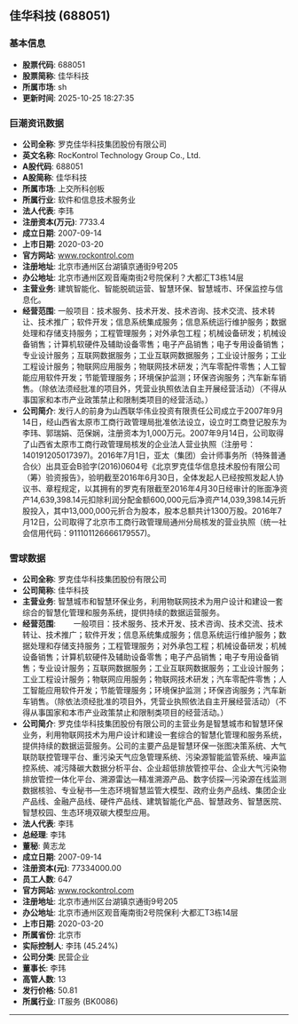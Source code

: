 ## 佳华科技 (688051)

### 基本信息

- **股票代码**: 688051
- **股票简称**: 佳华科技
- **所属市场**: sh
- **更新时间**: 2025-10-25 18:27:35

### 巨潮资讯数据

- **公司全称**: 罗克佳华科技集团股份有限公司
- **英文名称**: RocKontrol Technology Group Co., Ltd.
- **A股代码**: 688051
- **A股简称**: 佳华科技
- **所属市场**: 上交所科创板
- **所属行业**: 软件和信息技术服务业
- **法人代表**: 李玮
- **注册资本(万元)**: 7733.4
- **成立日期**: 2007-09-14
- **上市日期**: 2020-03-20
- **官方网站**: www.rockontrol.com
- **注册地址**: 北京市通州区台湖镇京通街9号205
- **办公地址**: 北京市通州区观音庵南街2号院保利？大都汇T3栋14层
- **主营业务**: 建筑智能化、智能脱硫运营、智慧环保、智慧城市、环保监控与信息化。
- **经营范围**: 一般项目：技术服务、技术开发、技术咨询、技术交流、技术转让、技术推广；软件开发；信息系统集成服务；信息系统运行维护服务；数据处理和存储支持服务；工程管理服务；对外承包工程；机械设备研发；机械设备销售；计算机软硬件及辅助设备零售；电子产品销售；电子专用设备销售；专业设计服务；互联网数据服务；工业互联网数据服务；工业设计服务；工业工程设计服务；物联网应用服务；物联网技术研发；汽车零配件零售；人工智能应用软件开发；节能管理服务；环境保护监测；环保咨询服务；汽车新车销售。（除依法须经批准的项目外，凭营业执照依法自主开展经营活动）（不得从事国家和本市产业政策禁止和限制类项目的经营活动。）
- **公司简介**: 发行人的前身为山西联华伟业投资有限责任公司成立于2007年9月14日，经山西省太原市工商行政管理局批准依法设立，设立时工商登记股东为李玮、郭瑞娟、范保娴，注册资本为1,000万元。2007年9月14日，公司取得了山西省太原市工商行政管理局核发的企业法人营业执照（注册号：140191205017397)。2016年7月1日，亚太（集团）会计师事务所（特殊普通合伙）出具亚会B验字(2016)0604号《北京罗克佳华信息技术股份有限公司（筹）验资报告》，验明截至2016年6月30日，全体发起人已经按照发起人协议书、章程规定，以其拥有的罗克有限截至2016年4月30日经审计的账面净资产14,639,398.14元扣除利润分配金额600,000元后净资产14,039,398.14元折股投入，其中13,000,000元折合为股本，股本总额共计1300万股。2016年7月12日，公司取得了北京市工商行政管理局通州分局核发的营业执照（统一社会信用代码：911101126666179557)。

### 雪球数据

- **公司全称**: 罗克佳华科技集团股份有限公司
- **公司简称**: 佳华科技
- **主营业务**: 智慧城市和智慧环保业务，利用物联网技术为用户设计和建设一套综合的智慧化管理和服务系统，提供持续的数据运营服务。
- **经营范围**: 　　一般项目：技术服务、技术开发、技术咨询、技术交流、技术转让、技术推广；软件开发；信息系统集成服务；信息系统运行维护服务；数据处理和存储支持服务；工程管理服务；对外承包工程；机械设备研发；机械设备销售；计算机软硬件及辅助设备零售；电子产品销售；电子专用设备销售；专业设计服务；互联网数据服务；工业互联网数据服务；工业设计服务；工业工程设计服务；物联网应用服务；物联网技术研发；汽车零配件零售；人工智能应用软件开发；节能管理服务；环境保护监测；环保咨询服务；汽车新车销售。（除依法须经批准的项目外，凭营业执照依法自主开展经营活动）（不得从事国家和本市产业政策禁止和限制类项目的经营活动。）
- **公司简介**: 罗克佳华科技集团股份有限公司的主营业务是智慧城市和智慧环保业务，利用物联网技术为用户设计和建设一套综合的智慧化管理和服务系统，提供持续的数据运营服务。公司的主要产品是智慧环保一张图决策系统、大气联防联控管理平台、重污染天气应急管理系统、污染源智能监管系统、噪声监控系统、减污降碳大数据分析平台、企业超低排放管控平台、企业大气污染物排放管控一体化平台、溯源雷达—精准溯源产品、数字侦探—污染源在线监测数据核验、专业秘书—生态环境智慧监管大模型、政府业务产品线、集团企业产品线、金融产品线、硬件产品线、建筑智能化产品、智慧政务、智慧医院、智慧校园、生态环境双碳大模型应用。
- **法人代表**: 李玮
- **总经理**: 李玮
- **董秘**: 黄志龙
- **成立日期**: 2007-09-14
- **注册资本(元)**: 77334000.00
- **员工人数**: 647
- **官方网站**: www.rockontrol.com
- **注册地址**: 北京市通州区台湖镇京通街9号205
- **办公地址**: 北京市通州区观音庵南街2号院保利·大都汇T3栋14层
- **上市日期**: 2020-03-20
- **所属省份**: 北京市
- **实际控制人**: 李玮 (45.24%)
- **公司分类**: 民营企业
- **董事长**: 李玮
- **高管人数**: 13
- **发行价格**: 50.81
- **所属行业**: IT服务 (BK0086)

---